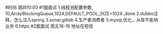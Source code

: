 #时间
周四10:00
#1面面试
1.线程池配置参数,  10,ArrayBlockingQueue,1024,DEFAULT_POOL_SIZE=1024 ,done
2.dubbo注释，怎么注入spring
3.sonar,gitlab
4.生产者消费者
5.mysql,优化，从库不影响业务
6.https
#2面面试
周五18-19
地址在短信
